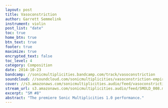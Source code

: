 ```yaml
---
layout: post
title: Vasoconstriction
author: Garrett Semmelink
instrument: violin
post_list: "date"
toc: true
home_btn: true
btn_text: true
footer: true
maximize: true
encrypted_text: false
toc_level: 4
category: Composition
date: 2014-10-23
bandcamp: //sonicmultiplicities.bandcamp.com/track/vasoconstriction
soundcloud: //soundcloud.com/sonicmultiplicities/vasoconstriction-empire
cover: //s3.amazonaws.com/sonicmultiplicities.audio/feed/vasoconstriction.jpg
stream_url: s3.amazonaws.com/sonicmultiplicities.audio/feed/SMOLD_008.mp3
excerpt: "SM #8"
abstract: "The premiere Sonic Multiplicities 1.0 performance."
---
```

